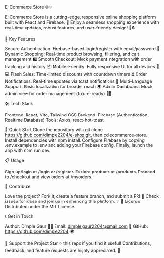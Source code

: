 E-Commerce Store 🌐✨

E-Commerce Store is a cutting-edge, responsive online shopping platform built with React and Firebase. 🚀 Enjoy a seamless shopping experience with real-time updates, robust features, and user-friendly design! 🛒🔒

🌟 Key Features

Secure Authentication: Firebase-based login/register with email/password 🔐
Dynamic Shopping: Real-time product browsing, filtering, and cart management 🛍️
Smooth Checkout: Mock payment integration with order tracking and history 📦
Mobile-Friendly: Fully responsive UI for all devices 📱💻
Flash Sales: Time-limited discounts with countdown timers ⏳
Order Notifications: Real-time updates via toast notifications 🔔
Multi-Language Support: Basic localization for broader reach 🌍
Admin Dashboard: Mock admin view for order management (future-ready) 👨‍💼

🛠 Tech Stack

Frontend: React, Vite, Tailwind CSS
Backend: Firebase (Authentication, Realtime Database)
Tools: Axios, react-hot-toast

🚀 Quick Start
Clone the repository with git clone https://github.com/dimple2204/e-shop.git, then cd ecommerce-store. 
Install dependencies with npm install. Configure Firebase by copying .env.example to .env and adding your Firebase config.
Finally, launch the app with npm run dev.

📋 Usage

Sign up/login at /login or /register.
Explore products at /products.
Proceed to /checkout and view orders at /myorders.

🤝 Contribute

Love the project? Fork it, create a feature branch, and submit a PR! 🙌 Check issues for ideas and join us in enhancing this platform. 💡
📜 License
Distributed under the MIT License. 

📞 Get in Touch

Author: Dimple Gaur 👨‍💻
Email: dimple.gaur2204@gmail.com 📧
GitHub: https://github.com/dimple2204 🌍

🌈 Support the Project
Star ⭐ this repo if you find it useful! Contributions, feedback, and feature requests are highly appreciated. 🚧
